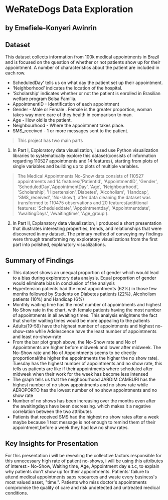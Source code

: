 # WeRateDogs Data Exploration
## by Emefiele-Konyeri Awinrin
## Dataset
This dataset collects information from 100k medical appointments in Brazil and is focused on the question of whether or not patients show up for their appointment. A number of characteristics about the patient are included in each row.
* ScheduledDay’ tells us on what day the patient set up their appointment.
* ‘Neighborhood’ indicates the location of the hospital.
* ‘Scholarship’ indicates whether or not the patient is enrolled in Brasilian welfare program Bolsa Família.
* AppointmentID - Identification of each appointment
* Gender - Male or Female . Female is the greater proportion, woman takes way more care of they health in comparison to man.
* Age - How old is the patient.
* Neighbourhood - Where the appointment takes place.
* SMS_received - 1 or more messages sent to the patient.

> This project has two main parts

1. In Part I, Exploratory data visualization, i used use Python visualization libraries to systematically explore this dataset(consists of information regarding 110527 appointments and 14 features), starting from plots of single variables and building up to plots of multiple variables.

> The Medical Appointments No-Show data consists of 110527 appointments and 14 features('PatientId', 'AppointmentID', 'Gender', 'ScheduledDay','AppointmentDay', 'Age', 'Neighbourhood', 'Scholarship', 'Hipertension','Diabetes', 'Alcoholism', 'Handcap', 'SMS_received', 'No-show'), after data cleaning the dataset was transformed to 110475 observations and 20 features(additional features: 'Scheduleddate', 'Appointmentday', 'Appointmentdate', 'AwaitingDays', 'Awaitingtime', 'Age_group').
       
2. In Part II, Explanatory data visualization, i produced a short presentation that illustrates interesting properties, trends, and relationships that were discovered in my dataset. The primary method of conveying my findings were through transforming my exploratory visualizations from the first part into polished, explanatory visualizations.

## Summary of Findings
* This dataset shows an unequal proportion of gender which would lead to a bias during exploratory data analysis. Equal proportion of gender would eliminate bias in conclusion of the analysis
*  Hypertension patients had the most appointments (62%) in those few months followed by Students on Diabetes patients (22%), Alcoholism patients (10%) and Handicap (6%)
* Monthly waiting time has the most number of appointments and highest No Show rate in the chart, with female patients having the most number of appointments in all awaiting times. This analysis enlightens the fact that shorter waiting times would be more appealing to the patients
* Adults(19-59) have the highest number of appointments and highest no-show-rate while Adolescence have the least number of appointments and least no-show-rate
* From the bar plot graph above, the No-Show rate and No of Appointments are higher before midweek and lower after midweek. The No-Show rate and No of Appointments seems to be directly proportional(the higher the appointments the higher the no show rate). Tuesday has the highest number of appointments and no show rate, this tells us patients are like if their appointments where scheduled after midweek when their work for the week has become less intensed
* The graph tells us that the neighbourhood JARDIM CAMBURI has the highest number of no show appointments and no show rate while AEROPORTO has the lowest number of no show appointments and no show rate
* Number of no shows has been increasing over the months even after the awaitingdays have been decreasing. which makes it a negative correlation between the two attributes
* Patients that received SMS had the highest no show rates after a week maybe because 1 text message is not enough to remind them of their appointment,before a week they had low no show rates.


## Key Insights for Presentation

For this presentation i will be revealing the collective factors responsible for this unnecessary high rate of patient no-shows, i will be using this attributes of interest:- No-Show, Waiting time, Age, Appointment day e.t.c, to explain why patients don't show up for their appointments. Patients' failure to attend medical appointments saps resources and waste every business's most valued asset, "time.". Patients who miss doctor's appointments compromise the quality of care and risk undetected and untreated medical conditions. 